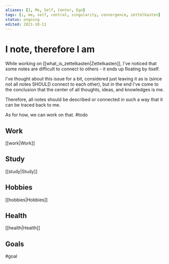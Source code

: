 ```yaml
---
aliases: [I, Me, Self, Center, Ego]
tags: [i, me, self, central, singularity, convergence, zettelkasten]
status: ongoing
edited: 2021-10-11
---
```


# I note, therefore I am
While working on [[what_is_zettelkasten|Zettelkasten]], I've noticed that some notes are difficult to connect to others - it ends up floating by itself.

I've thought about this issue for a bit, considered just leaving it as is (since not all notes SHOULD connect to each other), but in the end I've come to the conclusion that the center of all thoughts, ideas, and knowledges is me.

Therefore, all notes should be described or connected in such a way that it can be traced back to me.

As for how, we can work on that. #todo

## Work
[[work|Work]]

## Study
[[study|Study]]

## Hobbies
[[hobbies|Hobbies]]

## Health
[[health|Health]]

## Goals
#goal 
